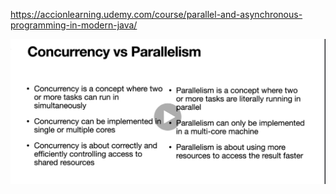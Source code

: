 https://accionlearning.udemy.com/course/parallel-and-asynchronous-programming-in-modern-java/



![img.png](img.png)

